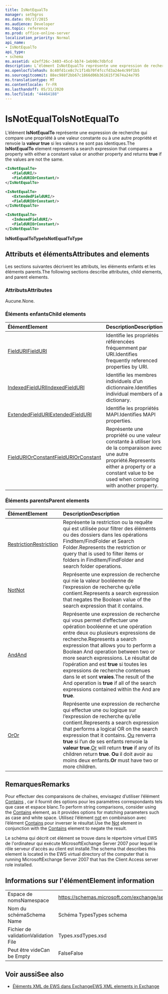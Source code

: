 ```yaml
---
title: IsNotEqualTo
manager: sethgros
ms.date: 09/17/2015
ms.audience: Developer
ms.topic: reference
ms.prod: office-online-server
localization_priority: Normal
api_name:
- IsNotEqualTo
api_type:
- schema
ms.assetid: e2eff26c-3403-45cd-bb74-1eb98c7dbfcd
description: L’élément IsNotEqualTo représente une expression de recherche qui compare une propriété à une valeur constante ou à une autre propriété et renvoie la valeur true si les valeurs ne sont pas identiques.
ms.openlocfilehash: 8c40fd1ce8c7c1f14b70f4fccfd3a24e4c99f1b5
ms.sourcegitcommit: 88ec988f2bb67c1866d06b361615f3674a24e795
ms.translationtype: MT
ms.contentlocale: fr-FR
ms.lasthandoff: 05/31/2020
ms.locfileid: "44464188"
---
```

# <a name="isnotequalto"></a><span data-ttu-id="5c82f-103">IsNotEqualTo</span><span class="sxs-lookup"><span data-stu-id="5c82f-103">IsNotEqualTo</span></span>

<span data-ttu-id="5c82f-104">L’élément **IsNotEqualTo** représente une expression de recherche qui compare une propriété à une valeur constante ou à une autre propriété et renvoie la **valeur true** si les valeurs ne sont pas identiques.</span><span class="sxs-lookup"><span data-stu-id="5c82f-104">The **IsNotEqualTo** element represents a search expression that compares a property with either a constant value or another property and returns **true** if the values are not the same.</span></span> 
  
```xml
<IsNotEqualTo>
   <FieldURI/>
   <FieldURIOrConstant/>
</IsNotEqualTo>
```

```xml
<IsNotEqualTo>
   <ExtendedFieldURI/> 
   <FieldURIOrConstant/>
</IsNotEqualTo>
```

```xml
<IsNotEqualTo>
   <IndexedFieldURI/>
   <FieldURIOrConstant/>
</IsNotEqualTo>
```

<span data-ttu-id="5c82f-105">**IsNotEqualToType**</span><span class="sxs-lookup"><span data-stu-id="5c82f-105">**IsNotEqualToType**</span></span>

## <a name="attributes-and-elements"></a><span data-ttu-id="5c82f-106">Attributs et éléments</span><span class="sxs-lookup"><span data-stu-id="5c82f-106">Attributes and elements</span></span>

<span data-ttu-id="5c82f-107">Les sections suivantes décrivent les attributs, les éléments enfants et les éléments parents.</span><span class="sxs-lookup"><span data-stu-id="5c82f-107">The following sections describe attributes, child elements, and parent elements.</span></span>
  
### <a name="attributes"></a><span data-ttu-id="5c82f-108">Attributs</span><span class="sxs-lookup"><span data-stu-id="5c82f-108">Attributes</span></span>

<span data-ttu-id="5c82f-109">Aucune.</span><span class="sxs-lookup"><span data-stu-id="5c82f-109">None.</span></span>
  
### <a name="child-elements"></a><span data-ttu-id="5c82f-110">Éléments enfants</span><span class="sxs-lookup"><span data-stu-id="5c82f-110">Child elements</span></span>

|<span data-ttu-id="5c82f-111">**Élément**</span><span class="sxs-lookup"><span data-stu-id="5c82f-111">**Element**</span></span>|<span data-ttu-id="5c82f-112">**Description**</span><span class="sxs-lookup"><span data-stu-id="5c82f-112">**Description**</span></span>|
|:-----|:-----|
|[<span data-ttu-id="5c82f-113">FieldURI</span><span class="sxs-lookup"><span data-stu-id="5c82f-113">FieldURI</span></span>](fielduri.md) <br/> |<span data-ttu-id="5c82f-114">Identifie les propriétés référencées fréquemment par URI.</span><span class="sxs-lookup"><span data-stu-id="5c82f-114">Identifies frequently referenced properties by URI.</span></span>  <br/> |
|[<span data-ttu-id="5c82f-115">IndexedFieldURI</span><span class="sxs-lookup"><span data-stu-id="5c82f-115">IndexedFieldURI</span></span>](indexedfielduri.md) <br/> |<span data-ttu-id="5c82f-116">Identifie les membres individuels d’un dictionnaire.</span><span class="sxs-lookup"><span data-stu-id="5c82f-116">Identifies individual members of a dictionary.</span></span>  <br/> |
|[<span data-ttu-id="5c82f-117">ExtendedFieldURI</span><span class="sxs-lookup"><span data-stu-id="5c82f-117">ExtendedFieldURI</span></span>](extendedfielduri.md) <br/> |<span data-ttu-id="5c82f-118">Identifie les propriétés MAPI.</span><span class="sxs-lookup"><span data-stu-id="5c82f-118">Identifies MAPI properties.</span></span>  <br/> |
|[<span data-ttu-id="5c82f-119">FieldURIOrConstant</span><span class="sxs-lookup"><span data-stu-id="5c82f-119">FieldURIOrConstant</span></span>](fielduriorconstant.md) <br/> |<span data-ttu-id="5c82f-120">Représente une propriété ou une valeur constante à utiliser lors de la comparaison avec une autre propriété.</span><span class="sxs-lookup"><span data-stu-id="5c82f-120">Represents either a property or a constant value to be used when comparing with another property.</span></span>  <br/> |
   
### <a name="parent-elements"></a><span data-ttu-id="5c82f-121">Éléments parents</span><span class="sxs-lookup"><span data-stu-id="5c82f-121">Parent elements</span></span>

|<span data-ttu-id="5c82f-122">**Élément**</span><span class="sxs-lookup"><span data-stu-id="5c82f-122">**Element**</span></span>|<span data-ttu-id="5c82f-123">**Description**</span><span class="sxs-lookup"><span data-stu-id="5c82f-123">**Description**</span></span>|
|:-----|:-----|
|[<span data-ttu-id="5c82f-124">Restriction</span><span class="sxs-lookup"><span data-stu-id="5c82f-124">Restriction</span></span>](restriction.md) <br/> |<span data-ttu-id="5c82f-125">Représente la restriction ou la requête qui est utilisée pour filtrer des éléments ou des dossiers dans les opérations FindItem/FindFolder et Search Folder.</span><span class="sxs-lookup"><span data-stu-id="5c82f-125">Represents the restriction or query that is used to filter items or folders in FindItem/FindFolder and search folder operations.</span></span>  <br/> |
|[<span data-ttu-id="5c82f-126">Not</span><span class="sxs-lookup"><span data-stu-id="5c82f-126">Not</span></span>](not.md) <br/> |<span data-ttu-id="5c82f-127">Représente une expression de recherche qui nie la valeur booléenne de l’expression de recherche qu’elle contient.</span><span class="sxs-lookup"><span data-stu-id="5c82f-127">Represents a search expression that negates the Boolean value of the search expression that it contains.</span></span>  <br/> |
|[<span data-ttu-id="5c82f-128">And</span><span class="sxs-lookup"><span data-stu-id="5c82f-128">And</span></span>](and.md) <br/> |<span data-ttu-id="5c82f-129">Représente une expression de recherche qui vous permet d’effectuer une opération booléenne et une opération entre deux ou plusieurs expressions de recherche.</span><span class="sxs-lookup"><span data-stu-id="5c82f-129">Represents a search expression that allows you to perform a Boolean And operation between two or more search expressions.</span></span> <span data-ttu-id="5c82f-130">Le résultat de l’opération and est **true** si toutes les expressions de recherche contenues dans le et sont **vraies**.</span><span class="sxs-lookup"><span data-stu-id="5c82f-130">The result of the And operation is **true** if all of the search expressions contained within the And are **true**.</span></span>  <br/> |
|[<span data-ttu-id="5c82f-131">Or</span><span class="sxs-lookup"><span data-stu-id="5c82f-131">Or</span></span>](or.md) <br/> |<span data-ttu-id="5c82f-132">Représente une expression de recherche qui effectue une ou logique sur l’expression de recherche qu’elle contient.</span><span class="sxs-lookup"><span data-stu-id="5c82f-132">Represents a search expression that performs a logical OR on the search expression that it contains.</span></span> <span data-ttu-id="5c82f-133">[Ou](or.md) renverra **true** si l’un de ses enfants renvoie la **valeur true**.</span><span class="sxs-lookup"><span data-stu-id="5c82f-133">[Or](or.md) will return **true** if any of its children return **true**.</span></span> <span data-ttu-id="5c82f-134">**Ou** il doit avoir au moins deux enfants.</span><span class="sxs-lookup"><span data-stu-id="5c82f-134">**Or** must have two or more children.</span></span>  <br/> |
   
## <a name="remarks"></a><span data-ttu-id="5c82f-135">Remarques</span><span class="sxs-lookup"><span data-stu-id="5c82f-135">Remarks</span></span>

<span data-ttu-id="5c82f-136">Pour effectuer des comparaisons de chaînes, envisagez d’utiliser l’élément [Contains](contains.md) , car il fournit des options pour les paramètres correspondants tels que case et espace blanc.</span><span class="sxs-lookup"><span data-stu-id="5c82f-136">To perform string comparisons, consider using the [Contains](contains.md) element, as it provides options for matching parameters such as case and white space.</span></span> <span data-ttu-id="5c82f-137">Utilisez l’élément [not](not.md) en combinaison avec l’élément [Contains](contains.md) pour inverser le résultat.</span><span class="sxs-lookup"><span data-stu-id="5c82f-137">Use the [Not](not.md) element in conjunction with the [Contains](contains.md) element to negate the result.</span></span> 
  
<span data-ttu-id="5c82f-138">Le schéma qui décrit cet élément se trouve dans le répertoire virtuel EWS de l'ordinateur qui exécute MicrosoftExchange Server 2007 pour lequel le rôle serveur d'accès au client est installé.</span><span class="sxs-lookup"><span data-stu-id="5c82f-138">The schema that describes this element is located in the EWS virtual directory of the computer that is running MicrosoftExchange Server 2007 that has the Client Access server role installed.</span></span>
  
## <a name="element-information"></a><span data-ttu-id="5c82f-139">Informations sur l'élément</span><span class="sxs-lookup"><span data-stu-id="5c82f-139">Element information</span></span>

|||
|:-----|:-----|
|<span data-ttu-id="5c82f-140">Espace de noms</span><span class="sxs-lookup"><span data-stu-id="5c82f-140">Namespace</span></span>  <br/> |https://schemas.microsoft.com/exchange/services/2006/types  <br/> |
|<span data-ttu-id="5c82f-141">Nom du schéma</span><span class="sxs-lookup"><span data-stu-id="5c82f-141">Schema Name</span></span>  <br/> |<span data-ttu-id="5c82f-142">Schéma Types</span><span class="sxs-lookup"><span data-stu-id="5c82f-142">Types schema</span></span>  <br/> |
|<span data-ttu-id="5c82f-143">Fichier de validation</span><span class="sxs-lookup"><span data-stu-id="5c82f-143">Validation File</span></span>  <br/> |<span data-ttu-id="5c82f-144">Types.xsd</span><span class="sxs-lookup"><span data-stu-id="5c82f-144">Types.xsd</span></span>  <br/> |
|<span data-ttu-id="5c82f-145">Peut être vide</span><span class="sxs-lookup"><span data-stu-id="5c82f-145">Can be Empty</span></span>  <br/> |<span data-ttu-id="5c82f-146">False</span><span class="sxs-lookup"><span data-stu-id="5c82f-146">False</span></span>  <br/> |
   
## <a name="see-also"></a><span data-ttu-id="5c82f-147">Voir aussi</span><span class="sxs-lookup"><span data-stu-id="5c82f-147">See also</span></span>

- [<span data-ttu-id="5c82f-148">Éléments XML de EWS dans Exchange</span><span class="sxs-lookup"><span data-stu-id="5c82f-148">EWS XML elements in Exchange</span></span>](ews-xml-elements-in-exchange.md)

